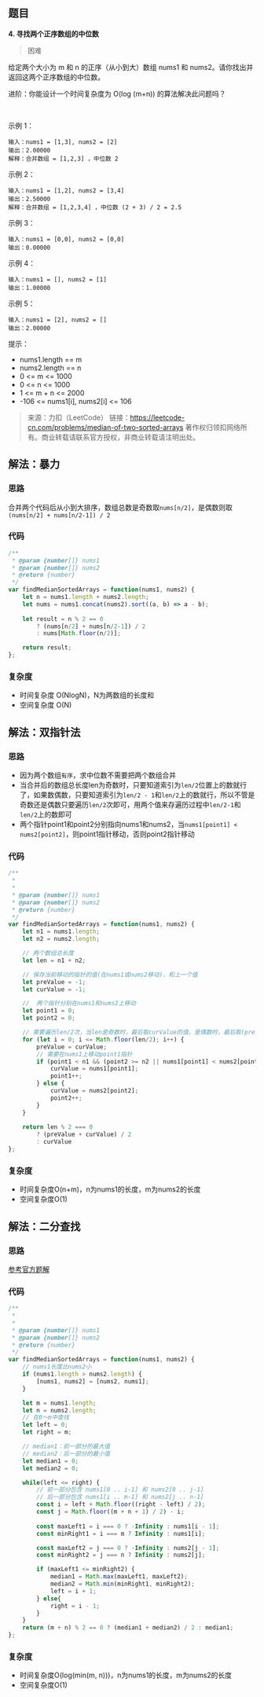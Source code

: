 ## 题目
**4. 寻找两个正序数组的中位数**
>困难

给定两个大小为 m 和 n 的正序（从小到大）数组 nums1 和 nums2。请你找出并返回这两个正序数组的中位数。

进阶：你能设计一个时间复杂度为 O(log (m+n)) 的算法解决此问题吗？

 

示例 1：
```
输入：nums1 = [1,3], nums2 = [2]
输出：2.00000
解释：合并数组 = [1,2,3] ，中位数 2
```
示例 2：
```
输入：nums1 = [1,2], nums2 = [3,4]
输出：2.50000
解释：合并数组 = [1,2,3,4] ，中位数 (2 + 3) / 2 = 2.5
```
示例 3：
```
输入：nums1 = [0,0], nums2 = [0,0]
输出：0.00000
```
示例 4：
```
输入：nums1 = [], nums2 = [1]
输出：1.00000
```
示例 5：
```
输入：nums1 = [2], nums2 = []
输出：2.00000
```

提示：
* nums1.length == m
* nums2.length == n
* 0 <= m <= 1000
* 0 <= n <= 1000
* 1 <= m + n <= 2000
* -106 <= nums1[i], nums2[i] <= 106

>来源：力扣（LeetCode）
链接：https://leetcode-cn.com/problems/median-of-two-sorted-arrays
著作权归领扣网络所有。商业转载请联系官方授权，非商业转载请注明出处。

## 解法：暴力
### 思路
合并两个代码后从小到大排序，数组总数是奇数取`nums[n/2]`，是偶数则取`(nums[n/2] + nums[n/2-1]) / 2`
### 代码
```js
/**
 * @param {number[]} nums1
 * @param {number[]} nums2
 * @return {number}
 */
var findMedianSortedArrays = function(nums1, nums2) {
    let n = nums1.length + nums2.length;
    let nums = nums1.concat(nums2).sort((a, b) => a - b);
    
    let result = n % 2 == 0
        ? (nums[n/2] + nums[n/2-1]) / 2
        : nums[Math.floor(n/2)];

    return result;
};
```
### 复杂度
* 时间复杂度 O(NlogN)，N为两数组的长度和
* 空间复杂度 O(N)

## 解法：双指针法
### 思路
* 因为两个数组`有序`，求中位数不需要把两个数组合并
* 当合并后的数组总长度len为奇数时，只要知道索引为`len/2`位置上的数就行了，如果数偶数，只要知道索引为`len/2 - 1`和`len/2`上的数就行，所以不管是奇数还是偶数只要遍历`len/2`次即可，用两个值来存遍历过程中`len/2-1`和`len/2`上的数即可
* 两个指针point1和point2分别指向nums1和nums2，当`nums1[point1] < nums2[point2]`，则point1指针移动，否则point2指针移动

### 代码
```js
/**
 * 
 * 
 * @param {number[]} nums1
 * @param {number[]} nums2
 * @return {number}
 */
var findMedianSortedArrays = function(nums1, nums2) {
    let n1 = nums1.length;
    let n2 = nums2.length;

    // 两个数组总长度
    let len = n1 + n2;

    // 保存当前移动的指针的值(在nums1或nums2移动)，和上一个值
    let preValue = -1;
    let curValue = -1;

    //  两个指针分别在nums1和nums2上移动
    let point1 = 0;
    let point2 = 0;

    // 需要遍历len/2次，当len是奇数时，最后取curValue的值，是偶数时，最后取(preValue + curValue)/2的值
    for (let i = 0; i <= Math.floor(len/2); i++) {
        preValue = curValue;
        // 需要在nums1上移动point1指针
        if (point1 < n1 && (point2 >= n2 || nums1[point1] < nums2[point2])) {
            curValue = nums1[point1];
            point1++;
        } else {
            curValue = nums2[point2];
            point2++;
        }
    }
    
    return len % 2 === 0 
        ? (preValue + curValue) / 2
        : curValue
};
```
### 复杂度
* 时间复杂度O(n+m)，n为nums1的长度，m为nums2的长度
* 空间复杂度O(1)

## 解法：二分查找
### 思路
[参考官方题解](https://leetcode-cn.com/problems/median-of-two-sorted-arrays/solution/xun-zhao-liang-ge-you-xu-shu-zu-de-zhong-wei-s-114/)

### 代码
```js
/**
 * 
 * 
 * @param {number[]} nums1
 * @param {number[]} nums2
 * @return {number}
 */
var findMedianSortedArrays = function(nums1, nums2) {
    // nums1长度比nums2小
    if (nums1.length > nums2.length) {
        [nums1, nums2] = [nums2, nums1];
    }

    let m = nums1.length;
    let n = nums2.length;
    // 在0～m中查找
    let left = 0;
    let right = m;

    // median1：前一部分的最大值
    // median2：后一部分的最小值
    let median1 = 0;
    let median2 = 0;

    while(left <= right) {
        // 前一部分包含 nums1[0 .. i-1] 和 nums2[0 .. j-1]
        // 后一部分包含 nums1[i .. m-1] 和 nums2[j .. n-1]
        const i = left + Math.floor((right - left) / 2);
        const j = Math.floor((m + n + 1) / 2) - i;
        
        const maxLeft1 = i === 0 ? -Infinity : nums1[i - 1];
        const minRight1 = i === m ? Infinity : nums1[i];

        const maxLeft2 = j === 0 ? -Infinity : nums2[j - 1];
        const minRight2 = j === n ? Infinity : nums2[j];

        if (maxLeft1 <= minRight2) {
            median1 = Math.max(maxLeft1, maxLeft2);
            median2 = Math.min(minRight1, minRight2);
            left = i + 1;
        } else{
            right = i - 1;
        }
    }
    return (m + n) % 2 == 0 ? (median1 + median2) / 2 : median1;
};

```
### 复杂度
* 时间复杂度O(log(min(m, n)))，n为nums1的长度，m为nums2的长度
* 空间复杂度O(1)
